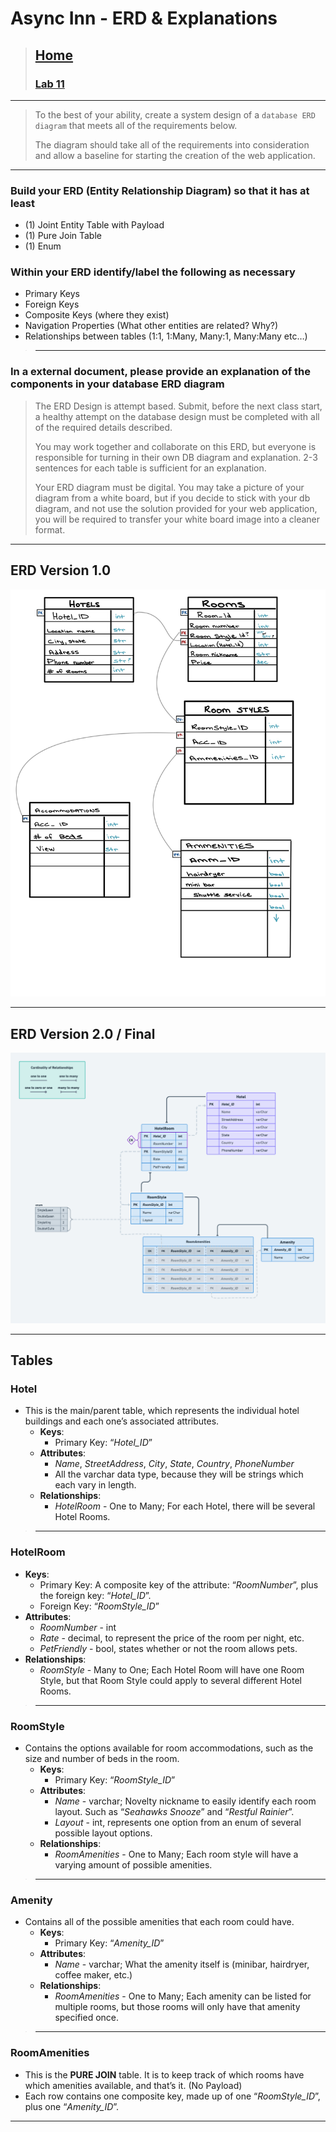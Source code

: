 # Async Inn - ERD & Explanations

> ## [Home](../README.md)
>
> ### [Lab 11](Lab11.md)

---

> To the best of your ability, create a system design of a `database ERD diagram` that meets all of the requirements below.
>
> The diagram should take all of the requirements into consideration and allow a baseline for starting the creation of the web application.

---

### Build your ERD (Entity Relationship Diagram) so that it has at least

- (1) Joint Entity Table with Payload
- (1) Pure Join Table
- (1) Enum

### Within your ERD identify/label the following as necessary

- Primary Keys
- Foreign Keys
- Composite Keys (where they exist)
- Navigation Properties (What other entities are related? Why?)
- Relationships between tables (1:1, 1:Many, Many:1, Many:Many etc…)

> ---

### In a external document, please provide an explanation of the components in your database ERD diagram

> The ERD Design is attempt based. Submit, before the next class start, a healthy attempt on the database design must be completed with all of the required details described.
>
> You may work together and collaborate on this ERD, but everyone is responsible for turning in their own DB diagram and explanation. 2-3 sentences for each table is sufficient for an explanation.
>
> Your ERD diagram must be digital. You may take a picture of your diagram from a white board, but if you decide to stick with your db diagram, and not use the solution provided for your web application, you will be required to transfer your white board image into a cleaner format.

---

## ERD Version 1.0

![ERD Image](../images/Async-Inn-2.jpg)

---

## ERD Version 2.0 / Final

![ERD Final Image](../images/AsyncInnERDfinal.png)

---

## Tables

### Hotel

- This is the main/parent table, which represents the individual hotel buildings and each one’s associated attributes.
  - **Keys**:
    - Primary Key: “*Hotel_ID*”
  - **Attributes**:
    - *Name*, *StreetAddress*, *City*, *State*, *Country*, *PhoneNumber*
    - All the varchar data type, because they will be strings which each vary in length.
  - **Relationships**:
    - *HotelRoom* - One to Many; For each Hotel, there will be several Hotel Rooms.

> ---

### HotelRoom

- **Keys**:
  - Primary Key: A composite key of the attribute: “*RoomNumber*”, plus the foreign key: “*Hotel_ID*”.
  - Foreign Key: “*RoomStyle_ID*”
- **Attributes**:
  - *RoomNumber* - int
  - *Rate* - decimal, to represent the price of the room per night, etc.
  - *PetFriendly* - bool, states whether or not the room allows pets.
- **Relationships**:
  - *RoomStyle* - Many to One; Each Hotel Room will have one Room Style, but that Room Style could apply to several different Hotel Rooms.

> ---

### RoomStyle

- Contains the options available for room accommodations, such as the size and number of beds in the room.
  - **Keys**:
    - Primary Key: “*RoomStyle_ID*”
  - **Attributes**:
    - *Name* - varchar; Novelty nickname to easily identify each room layout. Such as “*Seahawks Snooze*” and “*Restful Rainier*”.
    - *Layout* - int, represents one option from an enum of several possible layout options.
  - **Relationships**:
    - *RoomAmenities* - One to Many; Each room style will have a varying amount of possible amenities.

> ---

### Amenity

- Contains all of the possible amenities that each room could have.
  - **Keys**:
    - Primary Key: “*Amenity_ID*”
  - **Attributes**:
    - *Name* - varchar; What the amenity itself is (minibar, hairdryer, coffee maker, etc.)
  - **Relationships**:
    - *RoomAmenities* - One to Many; Each amenity can be listed for multiple rooms, but those rooms will only have that amenity specified once.

> ---

### RoomAmenities

- This is the **PURE JOIN** table. It is to keep track of which rooms have which amenities available, and that’s it. (No Payload)
- Each row contains one composite key, made up of one “*RoomStyle_ID*”, plus one “*Amenity_ID*”.

---
